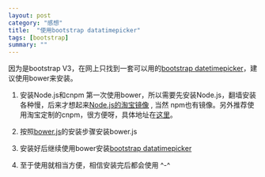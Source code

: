 ```yaml
---
layout: post
category: "感想"
title:  "使用bootstrap datatimepicker"
tags: [bootstrap]
summary: ""
---
```

 
因为是bootstrap V3，在网上只找到一套可以用的[bootstrap datetimepicker](https://github.com/Eonasdan/bootstrap-datetimepicker)，建议使用bower来安装。

1. 安装Node.js和cnpm
第一次使用bower，所以需要先安装Node.js，翻墙安装各种慢，后来才想起来[Node.js的淘宝镜像](https://npm.taobao.org/mirrors/node) , 当然 npm也有镜像。另外推荐使用淘宝定制的cnpm，很方便呀，具体地址在[这里](http://npm.taobao.org/)。

2. 按照[bower.js](https://bower.io/)的安装步骤安装bower.js
3. 安装好后继续使用bower安装[bootstrap datatimepicker](https://github.com/Eonasdan/bootstrap-datetimepicker)
4. 至于使用就相当方便，相信安装完后都会使用 \^-^


 
	
 

